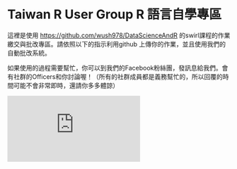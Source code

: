 # Taiwan R User Group R 語言自學專區

這裡是使用 https://github.com/wush978/DataScienceAndR 的swirl課程的作業繳交與批改專區。請依照以下的指示利用github 上傳你的作業，並且使用我們的自動批改系統。

如果使用的過程需要幫忙，你可以到我們的Facebook粉絲團，發訊息給我們。會有社群的Officers和你討論喔！（所有的社群成員都是義務幫忙的，所以回覆的時間可能不會非常即時，還請你多多體諒）

[![Facebook Fans](https://www.facebook.com/badge.php?id=127749000711610&bid=336&key=1832814913&format=png&z=848048718)](https://www.facebook.com/Tw.R.User)

